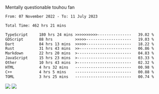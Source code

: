Mentally questionable touhou fan



<!--START_SECTION:waka-->

```txt
From: 07 November 2022 - To: 11 July 2023

Total Time: 462 hrs 21 mins

TypeScript     180 hrs 24 mins >>>>>>>>>>---------------   39.02 %
GDScript       88 hrs          >>>>>--------------------   19.03 %
Dart           84 hrs 13 mins  >>>>>--------------------   18.22 %
Rust           31 hrs 43 mins  >>-----------------------   06.86 %
Markdown       22 hrs 20 mins  >------------------------   04.83 %
JavaScript     15 hrs 23 mins  >------------------------   03.33 %
Other          10 hrs 43 mins  >------------------------   02.32 %
HTML           4 hrs 32 mins   -------------------------   00.98 %
C++            4 hrs 5 mins    -------------------------   00.88 %
TOML           3 hrs 25 mins   -------------------------   00.74 %
```

<!--END_SECTION:waka-->

![](https://posei.me/horse_going_hard.gif)
![](https://posei.me/horse_going_hard.gif)
